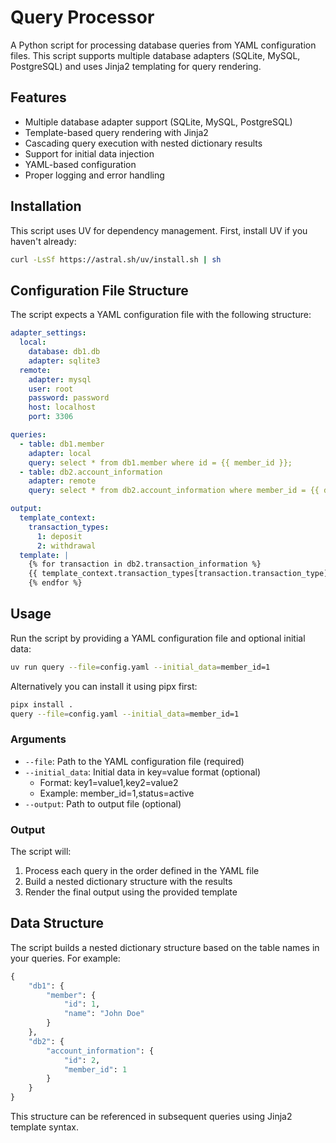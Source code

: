 # Query Processor

A Python script for processing database queries from YAML configuration files. This script supports multiple database adapters (SQLite, MySQL, PostgreSQL) and uses Jinja2 templating for query rendering.

## Features

- Multiple database adapter support (SQLite, MySQL, PostgreSQL)
- Template-based query rendering with Jinja2
- Cascading query execution with nested dictionary results
- Support for initial data injection
- YAML-based configuration
- Proper logging and error handling

## Installation

This script uses UV for dependency management. First, install UV if you haven't already:

```bash
curl -LsSf https://astral.sh/uv/install.sh | sh
```
## Configuration File Structure

The script expects a YAML configuration file with the following structure:

```yaml
adapter_settings:
  local:
    database: db1.db
    adapter: sqlite3
  remote:
    adapter: mysql
    user: root
    password: password
    host: localhost
    port: 3306

queries:
  - table: db1.member
    adapter: local
    query: select * from db1.member where id = {{ member_id }};
  - table: db2.account_information
    adapter: remote
    query: select * from db2.account_information where member_id = {{ db1.member.id }};

output:
  template_context:
    transaction_types:
      1: deposit
      2: withdrawal
  template: |
    {% for transaction in db2.transaction_information %}
    {{ template_context.transaction_types[transaction.transaction_type] }} {{ transaction.amount }}
    {% endfor %}
```

## Usage

Run the script by providing a YAML configuration file and optional initial data:

```bash
uv run query --file=config.yaml --initial_data=member_id=1
```

Alternatively you can install it using pipx first:

```bash
pipx install .
query --file=config.yaml --initial_data=member_id=1
```

### Arguments

- `--file`: Path to the YAML configuration file (required)
- `--initial_data`: Initial data in key=value format (optional)
  - Format: key1=value1,key2=value2
  - Example: member_id=1,status=active
- `--output`: Path to output file (optional)

### Output

The script will:
1. Process each query in the order defined in the YAML file
2. Build a nested dictionary structure with the results
3. Render the final output using the provided template

## Data Structure

The script builds a nested dictionary structure based on the table names in your queries. For example:

```python
{
    "db1": {
        "member": {
            "id": 1,
            "name": "John Doe"
        }
    },
    "db2": {
        "account_information": {
            "id": 2,
            "member_id": 1
        }
    }
}
```

This structure can be referenced in subsequent queries using Jinja2 template syntax.